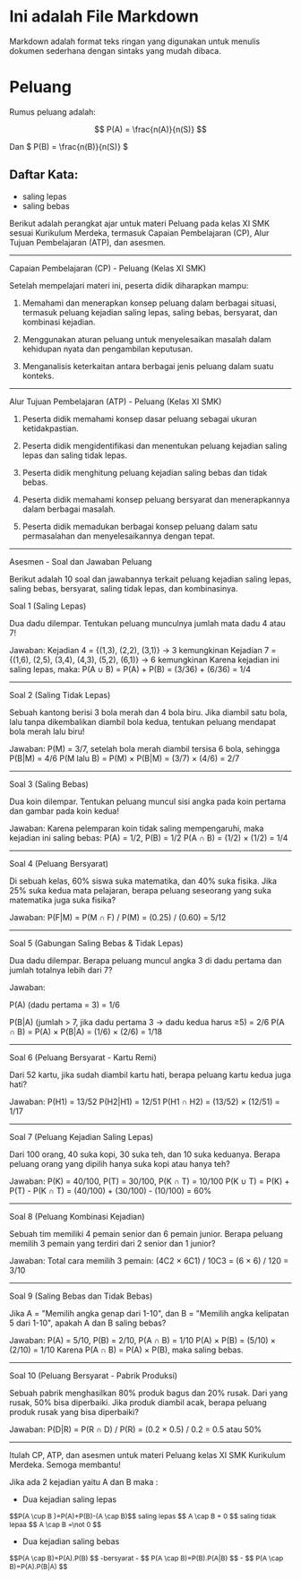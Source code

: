 # Ini adalah File Markdown

Markdown adalah format teks ringan yang digunakan untuk menulis dokumen sederhana dengan sintaks yang mudah dibaca.
# Peluang

Rumus peluang adalah:

$$ P(A) = \frac{n(A)}{n(S)} $$

Dan  $ P(B) = \frac{n(B)}{n(S)} $

## Daftar Kata:
- saling lepas
- saling bebas


Berikut adalah perangkat ajar untuk materi Peluang pada kelas XI SMK sesuai Kurikulum Merdeka, termasuk Capaian Pembelajaran (CP), Alur Tujuan Pembelajaran (ATP), dan asesmen.


---

Capaian Pembelajaran (CP) - Peluang (Kelas XI SMK)

Setelah mempelajari materi ini, peserta didik diharapkan mampu:

1. Memahami dan menerapkan konsep peluang dalam berbagai situasi, termasuk peluang kejadian saling lepas, saling bebas, bersyarat, dan kombinasi kejadian.


2. Menggunakan aturan peluang untuk menyelesaikan masalah dalam kehidupan nyata dan pengambilan keputusan.


3. Menganalisis keterkaitan antara berbagai jenis peluang dalam suatu konteks.




---

Alur Tujuan Pembelajaran (ATP) - Peluang (Kelas XI SMK)

1. Peserta didik memahami konsep dasar peluang sebagai ukuran ketidakpastian.


2. Peserta didik mengidentifikasi dan menentukan peluang kejadian saling lepas dan saling tidak lepas.


3. Peserta didik menghitung peluang kejadian saling bebas dan tidak bebas.


4. Peserta didik memahami konsep peluang bersyarat dan menerapkannya dalam berbagai masalah.


5. Peserta didik memadukan berbagai konsep peluang dalam satu permasalahan dan menyelesaikannya dengan tepat.




---

Asesmen - Soal dan Jawaban Peluang

Berikut adalah 10 soal dan jawabannya terkait peluang kejadian saling lepas, saling bebas, bersyarat, saling tidak lepas, dan kombinasinya.

Soal 1 (Saling Lepas)

Dua dadu dilempar. Tentukan peluang munculnya jumlah mata dadu 4 atau 7!

Jawaban:
Kejadian 4 = {(1,3), (2,2), (3,1)} → 3 kemungkinan
Kejadian 7 = {(1,6), (2,5), (3,4), (4,3), (5,2), (6,1)} → 6 kemungkinan
Karena kejadian ini saling lepas, maka:
P(A ∪ B) = P(A) + P(B) = (3/36) + (6/36) = 1/4


---

Soal 2 (Saling Tidak Lepas)

Sebuah kantong berisi 3 bola merah dan 4 bola biru. Jika diambil satu bola, lalu tanpa dikembalikan diambil bola kedua, tentukan peluang mendapat bola merah lalu biru!

Jawaban:
P(M) = 3/7, setelah bola merah diambil tersisa 6 bola, sehingga P(B|M) = 4/6
P(M lalu B) = P(M) × P(B|M) = (3/7) × (4/6) = 2/7


---

Soal 3 (Saling Bebas)

Dua koin dilempar. Tentukan peluang muncul sisi angka pada koin pertama dan gambar pada koin kedua!

Jawaban:
Karena pelemparan koin tidak saling mempengaruhi, maka kejadian ini saling bebas:
P(A) = 1/2, P(B) = 1/2
P(A ∩ B) = (1/2) × (1/2) = 1/4


---

Soal 4 (Peluang Bersyarat)

Di sebuah kelas, 60% siswa suka matematika, dan 40% suka fisika. Jika 25% suka kedua mata pelajaran, berapa peluang seseorang yang suka matematika juga suka fisika?

Jawaban:
P(F|M) = P(M ∩ F) / P(M) = (0.25) / (0.60) = 5/12


---

Soal 5 (Gabungan Saling Bebas & Tidak Lepas)

Dua dadu dilempar. Berapa peluang muncul angka 3 di dadu pertama dan jumlah totalnya lebih dari 7?

Jawaban:

P(A) (dadu pertama = 3) = 1/6

P(B|A) (jumlah > 7, jika dadu pertama 3 → dadu kedua harus ≥5) = 2/6
P(A ∩ B) = P(A) × P(B|A) = (1/6) × (2/6) = 1/18



---

Soal 6 (Peluang Bersyarat - Kartu Remi)

Dari 52 kartu, jika sudah diambil kartu hati, berapa peluang kartu kedua juga hati?

Jawaban:
P(H1) = 13/52
P(H2|H1) = 12/51
P(H1 ∩ H2) = (13/52) × (12/51) = 1/17


---

Soal 7 (Peluang Kejadian Saling Lepas)

Dari 100 orang, 40 suka kopi, 30 suka teh, dan 10 suka keduanya. Berapa peluang orang yang dipilih hanya suka kopi atau hanya teh?

Jawaban:
P(K) = 40/100, P(T) = 30/100, P(K ∩ T) = 10/100
P(K ∪ T) = P(K) + P(T) - P(K ∩ T) = (40/100) + (30/100) - (10/100) = 60%


---

Soal 8 (Peluang Kombinasi Kejadian)

Sebuah tim memiliki 4 pemain senior dan 6 pemain junior. Berapa peluang memilih 3 pemain yang terdiri dari 2 senior dan 1 junior?

Jawaban:
Total cara memilih 3 pemain:
(4C2 × 6C1) / 10C3 = (6 × 6) / 120 = 3/10


---

Soal 9 (Saling Bebas dan Tidak Bebas)

Jika A = "Memilih angka genap dari 1-10", dan B = "Memilih angka kelipatan 5 dari 1-10", apakah A dan B saling bebas?

Jawaban:
P(A) = 5/10, P(B) = 2/10, P(A ∩ B) = 1/10
P(A) × P(B) = (5/10) × (2/10) = 1/10
Karena P(A ∩ B) = P(A) × P(B), maka saling bebas.


---

Soal 10 (Peluang Bersyarat - Pabrik Produksi)

Sebuah pabrik menghasilkan 80% produk bagus dan 20% rusak. Dari yang rusak, 50% bisa diperbaiki. Jika produk diambil acak, berapa peluang produk rusak yang bisa diperbaiki?

Jawaban:
P(D|R) = P(R ∩ D) / P(R) = (0.2 × 0.5) / 0.2 = 0.5 atau 50%


---

Itulah CP, ATP, dan asesmen untuk materi Peluang kelas XI SMK Kurikulum Merdeka. Semoga membantu!

Jika ada 2 kejadian yaitu A dan B maka :
- Dua kejadian saling lepas
<span style="font-size: 12px;">
$$P(A \cup B )=P(A)+P(B)-(A \cap B)$$
saling lepas 
     $$ A \cap B = 0 $$ 
     saling tidak lepaa
     $$ A \cap B =\not 0 $$
    </span>
    
 - Dua kejadian saling bebas
<span style="font-size: 12px;">
    $$P(A \cap B)=P(A).P(B) $$
    -bersyarat
    - $$ P(A \cap B)=P(B).P(A|B) $$
    - $$ P(A \cap B)=P(A).P(B|A) $$</span>



